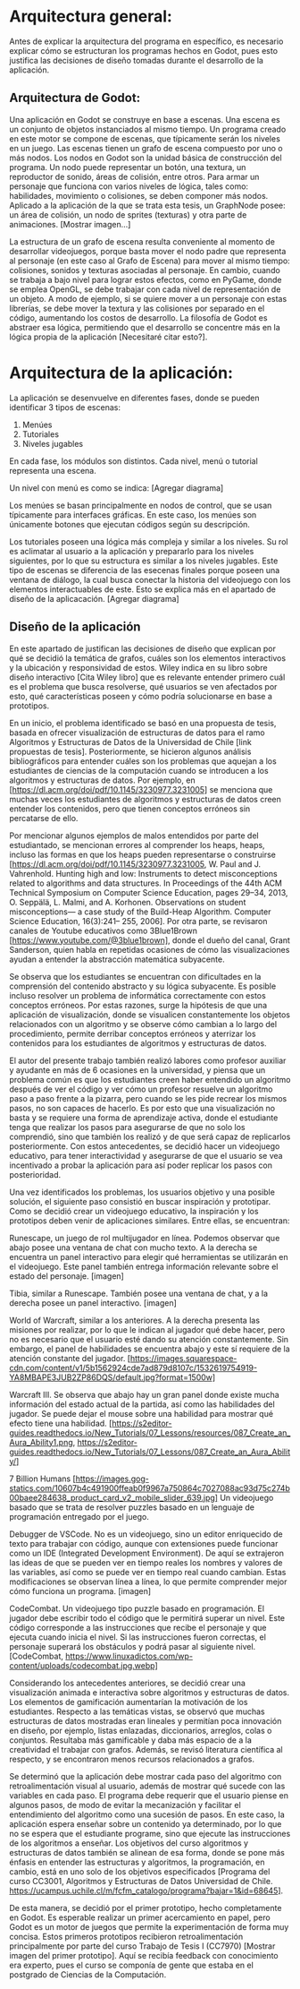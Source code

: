 

# Arquitectura general:

Antes de explicar la arquitectura del programa en específico, es necesario explicar cómo se estructuran los programas hechos en Godot, pues esto justifica las decisiones de diseño tomadas durante el desarrollo de la aplicación.

## Arquitectura de Godot:

Una aplicación en Godot se construye en base a escenas. Una escena es un conjunto de objetos instanciados al mismo tiempo. Un programa creado en este motor se compone de escenas, que típicamente serán los niveles en un juego. Las escenas tienen un grafo de escena compuesto por uno o más nodos.
Los nodos en Godot son la unidad básica de construcción del programa. Un nodo puede representar un botón, una textura, un reproductor de sonido, áreas de colisión, entre otros. Para armar un personaje que funciona con varios niveles de lógica, tales como: habilidades, movimiento o colisiones, se deben componer más nodos.
Aplicado a la aplicación de la que se trata esta tesis, un GraphNode posee: un área de colisión, un nodo de sprites (texturas) y otra parte de animaciones. [Mostrar imagen...]

La estructura de un grafo de escena resulta conveniente al momento de desarrollar videojuegos, porque basta mover el nodo padre que representa al personaje (en este caso al Grafo de Escena) para mover al mismo tiempo: colisiones, sonidos y texturas asociadas al personaje. En cambio, cuando se trabaja a bajo nivel para lograr estos efectos, como en PyGame, donde se emplea OpenGL, se debe trabajar con cada nivel de representación de un objeto. A modo de ejemplo, si se quiere mover a un personaje con estas librerías, se debe mover la textura y las colisiones por separado en el código, aumentando los costos de desarrollo. La filosofía de Godot es abstraer esa lógica, permitiendo que el desarrollo se concentre más en la lógica propia de la aplicación [Necesitaré citar esto?].


# Arquitectura de la aplicación:

La aplicación se desenvuelve en diferentes fases, donde se pueden identificar 3 tipos de escenas:

1) Menúes
2) Tutoriales
3) Niveles jugables


En cada fase, los módulos son distintos. Cada nivel, menú o tutorial representa una escena.

Un nivel con menú es como se indica: [Agregar diagrama]

Los menúes se basan principalmente en nodos de control, que se usan típicamente para interfaces gráficas. En este caso, los menúes son únicamente botones que ejecutan códigos según su descripción. 

Los tutoriales poseen una lógica más compleja y similar a los niveles. Su rol es aclimatar al usuario a la aplicación y prepararlo para los niveles siguientes, por lo que su estructura es similar a los niveles jugables. Este tipo de escenas se diferencia de las esecenas finales porque poseen una ventana de diálogo, la cual busca conectar la historia del videojuego con los elementos interactuables de este. Esto se explica más en el apartado de diseño de la aplicacación. [Agregar diagrama]



## Diseño de la aplicación

En este apartado de justifican las decisiones de diseño que explican por qué se decidió la temática de grafos, cuáles son los elementos interactivos y la ubicación y responsividad de estos. Wiley indica en su libro sobre diseño interactivo [Cita Wiley libro] que es relevante entender primero cuál es el problema que busca resolverse, qué usuarios se ven afectados por esto, qué características poseen y cómo podría solucionarse en base a prototipos.

En un inicio, el problema identificado se basó en una propuesta de tesis, basada en ofrecer visualización de estructuras de datos para el ramo Algoritmos y Estructuras de Datos de la Universidad de Chile [link propuestas de tesis]. Posteriormente, se hicieron algunos análisis bibliográficos para entender cuáles son los problemas que aquejan a los estudiantes de ciencias de la computación cuando se introducen a los algoritmos y estructuras de datos. Por ejemplo, en [https://dl.acm.org/doi/pdf/10.1145/3230977.3231005] se menciona que muchas veces los estudiantes de algoritmos y estructuras de datos creen entender los contenidos, pero que tienen conceptos erróneos sin percatarse de ello.

Por mencionar algunos ejemplos de malos entendidos por parte del estudiantado, se mencionan errores al comprender los heaps, heaps, incluso las formas en que los heaps pueden representarse o construirse [https://dl.acm.org/doi/pdf/10.1145/3230977.3231005, W. Paul and J. Vahrenhold. Hunting high and low: Instruments to detect misconceptions related to algorithms and data structures. In Proceedings of the 44th
ACM Technical Symposium on Computer Science Education, pages 29–34, 2013, 
O. Seppälä, L. Malmi, and A. Korhonen. Observations on student misconceptions— a case study of the Build-Heap Algorithm. Computer Science Education, 16(3):241–
255, 2006]. Por otra parte, se revisaron canales de Youtube educativos como 3Blue1Brown [https://www.youtube.com/@3blue1brown], donde el dueño del canal, Grant Sanderson, quien habla en repetidas ocasiones de cómo las visualizaciones ayudan a entender la abstracción matemática subyacente. 

Se observa que los estudiantes se encuentran con dificultades en la comprensión del contenido abstracto y su lógica subyacente. Es posible incluso resolver un problema de informática correctamente con estos conceptos erróneos. Por estas razones, surge la hipótesis de que una aplicación de visualización, donde se visualicen constantemente los objetos relacionados con un algoritmo y se observe cómo cambian a lo largo del procedimiento, permite derribar conceptos erróneos y aterrizar los contenidos para los estudiantes de algoritmos y estructuras de datos.

El autor del presente trabajo también realizó labores como profesor auxiliar y ayudante en más de 6 ocasiones en la universidad, y piensa que un problema común es que los estudiantes creen haber entendido un algoritmo después de ver el código y ver cómo un profesor resuelve un algoritmo paso a paso frente a la pizarra, pero cuando se les pide recrear los mismos pasos, no son capaces de hacerlo. Es por esto que una visualización no basta y se requiere una forma de aprendizaje activa, donde el estudiante tenga que realizar los pasos para asegurarse de que no solo los comprendió, sino que también los realizó y de que será capaz de replicarlos posteriormente. 
Con estos antecedentes, se decidió hacer un videojuego educativo, para tener interactividad y asegurarse de que el usuario se vea incentivado a probar la aplicación para así poder replicar los pasos con posterioridad.

Una vez identificados los problemas, los usuarios objetivo y una posible solución, el siguiente paso consistió en buscar inspiración y prototipar. Como se decidió crear un videojuego educativo, la inspiración y los prototipos deben venir de aplicaciones similares. Entre ellas, se encuentran:

Runescape, un juego de rol multijugador en línea. Podemos observar que abajo posee una ventana de chat con mucho texto. A la derecha se encuentra un panel interactivo para elegir qué herramientas se utilizarán en el videojuego. Este panel también entrega información relevante sobre el estado del personaje. [imagen]

Tibia, similar a Runescape. También posee una ventana de chat, y a la derecha posee un panel interactivo. [imagen]

World of Warcraft, similar a los anteriores. A la derecha presenta las misiones por realizar, por lo que le indican al jugador qué debe hacer, pero no es necesario que el usuario esté dando su atención constantemente. Sin embargo, el panel de habilidades se encuentra abajo y este sí requiere de la atención constante del jugador. [https://images.squarespace-cdn.com/content/v1/5b1562924cde7ad879d8107c/1532619754919-YA8MBAPE3JUB2ZP86DQS/default.jpg?format=1500w]

Warcraft III. Se observa que abajo hay un gran panel donde existe mucha información del estado actual de la partida, así como las habilidades del jugador. Se puede dejar el mouse sobre una habilidad para mostrar qué efecto tiene una habilidad. [https://s2editor-guides.readthedocs.io/New_Tutorials/07_Lessons/resources/087_Create_an_Aura_Ability1.png, https://s2editor-guides.readthedocs.io/New_Tutorials/07_Lessons/087_Create_an_Aura_Ability/]

7 Billion Humans [https://images.gog-statics.com/10607b4c491900ffeab0f9967a750864c7027088ac93d75c274b00baee284638_product_card_v2_mobile_slider_639.jpg]
Un videojuego basado que se trata de resolver puzzles basado en un lenguaje de programación entregado por el juego.

Debugger de VSCode. No es un videojuego, sino un editor enriquecido de texto para trabajar con código, aunque con extensiones puede funcionar como un IDE (Integrated Development Environment). De aquí se extrajeron las ideas de que se pueden ver en tiempo reales los nombres y valores de las variables, así como se puede ver en tiempo real cuando cambian. Estas modificaciones se observan línea a línea, lo que permite comprender mejor cómo funciona un programa.  [imagen]

CodeCombat. Un videojuego tipo puzzle basado en programación. El jugador debe escribir todo el código que le permitirá superar un nivel. Este código corresponde a las instrucciones que recibe el personaje y que ejecuta cuando inicia el nivel. Si las instrucciones fueron correctas, el personaje superará los obstáculos y podrá pasar al siguiente nivel. [CodeCombat, https://www.linuxadictos.com/wp-content/uploads/codecombat.jpg.webp]

Considerando los antecedentes anteriores, se decidió crear una visualización animada e interactiva sobre algoritmos y estructuras de datos. Los elementos de gamificación aumentarían la motivación de los estudiantes. Respecto a las temáticas vistas, se observó que muchas estructuras de datos mostradas eran lineales y permitían poca innovación en diseño, por ejemplo, listas enlazadas, diccionarios, arreglos, colas o conjuntos. Resultaba más gamificable y daba más espacio de a la creatividad el trabajar con grafos. Además, se revisó literatura científica al respecto, y se encontraron menos recursos relacionados a grafos.

Se determinó que la aplicación debe mostrar cada paso del algoritmo con retroalimentación visual al usuario, además de mostrar qué sucede con las variables en cada paso. El programa debe requerir que el usuario piense en algunos pasos, de modo de evitar la mecanización y facilitar el entendimiento del algoritmo como una sucesión de pasos. En este caso, la aplicación espera enseñar sobre un contenido ya determinado, por lo que no se espera que el estudiante programe, sino que ejecute las instrucciones de los algoritmos a enseñar. Los objetivos del curso algoritmos y estructuras de datos también se alinean de esa forma, donde se pone más énfasis en entender las estructuras y algoritmos, la programación, en cambio, está en uno solo de los objetivos especificados [Programa del curso CC3001, Algoritmos y Estructuras de Datos Universidad de Chile. https://ucampus.uchile.cl/m/fcfm_catalogo/programa?bajar=1&id=68645].

De esta manera, se decidió por el primer prototipo, hecho completamente en Godot. Es esperable realizar un primer acercamiento en papel, pero Godot es un motor de juegos que permite la experimentación de forma muy concisa. Estos primeros prototipos recibieron retroalimentación principalmente por parte del curso Trabajo de Tesis I (CC7970) [Mostrar imagen del primer prototipo]. Aquí se recibía feedback con conocimiento era experto, pues el curso se componía de gente que estaba en el postgrado de Ciencias de la Computación.


